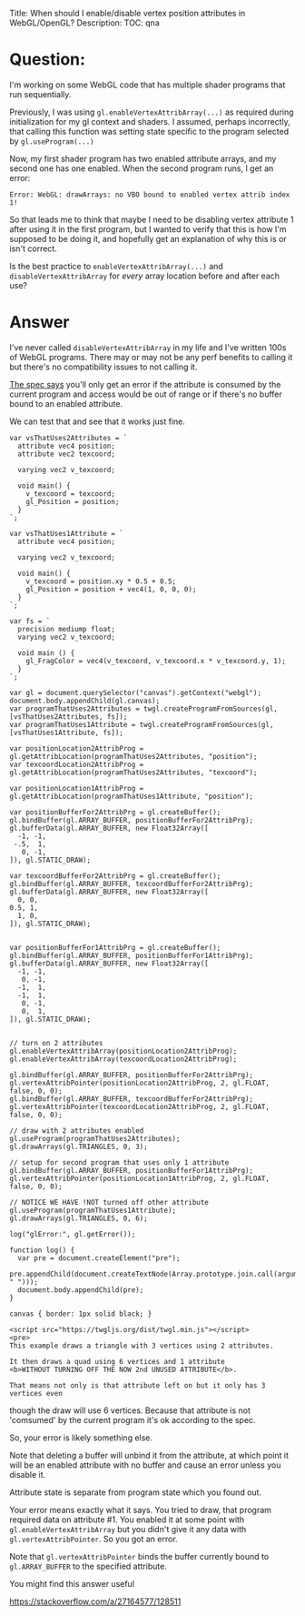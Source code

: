 Title: When should I enable/disable vertex position attributes in WebGL/OpenGL?
Description:
TOC: qna

# Question:

I'm working on some WebGL code that has multiple shader programs that run sequentially.

Previously, I was using `gl.enableVertexAttribArray(...)` as required during initialization for my gl context and shaders. I assumed, perhaps incorrectly, that calling this function was setting state specific to the program selected by `gl.useProgram(...)`

Now, my first shader program has two enabled attribute arrays, and my second one has one enabled. When the second program runs, I get an error:

    Error: WebGL: drawArrays: no VBO bound to enabled vertex attrib index 1!

So that leads me to think that maybe I need to be disabling vertex attribute 1 after using it in the first program, but I wanted to verify that this is how I'm supposed to be doing it, and hopefully get an explanation of why this is or isn't correct.

Is the best practice to `enableVertexAttribArray(...)` and `disableVertexAttribArray` for *every* array location before and after each use?

# Answer

I've never called `disableVertexAttribArray` in my life and I've written 100s of WebGL programs. There may or may not be any perf benefits to calling it but there's no compatibility issues to not calling it.

[The spec says](https://www.khronos.org/registry/webgl/specs/1.0/#6.5) you'll only get an error if the attribute is consumed by the current program and access would be out of range or if there's no buffer bound to an enabled attribute. 

We can test that and see that it works just fine. 

<!-- begin snippet: js hide: true console: true babel: false -->

<!-- language: lang-js -->

    var vsThatUses2Attributes = `
      attribute vec4 position;
      attribute vec2 texcoord;
      
      varying vec2 v_texcoord;
      
      void main() {
        v_texcoord = texcoord;
        gl_Position = position;
      }
    `;

    var vsThatUses1Attribute = `
      attribute vec4 position;
      
      varying vec2 v_texcoord;
      
      void main() {
        v_texcoord = position.xy * 0.5 + 0.5;
        gl_Position = position + vec4(1, 0, 0, 0);
      }
    `;

    var fs = `
      precision mediump float;
      varying vec2 v_texcoord;
      
      void main () {
        gl_FragColor = vec4(v_texcoord, v_texcoord.x * v_texcoord.y, 1);
      }
    `;

    var gl = document.querySelector("canvas").getContext("webgl");
    document.body.appendChild(gl.canvas);
    var programThatUses2Attributes = twgl.createProgramFromSources(gl, [vsThatUses2Attributes, fs]);
    var programThatUses1Attribute = twgl.createProgramFromSources(gl, [vsThatUses1Attribute, fs]);

    var positionLocation2AttribProg = gl.getAttribLocation(programThatUses2Attributes, "position");
    var texcoordLocation2AttribProg = gl.getAttribLocation(programThatUses2Attributes, "texcoord");

    var positionLocation1AttribProg = gl.getAttribLocation(programThatUses1Attribute, "position");

    var positionBufferFor2AttribPrg = gl.createBuffer();
    gl.bindBuffer(gl.ARRAY_BUFFER, positionBufferFor2AttribPrg);
    gl.bufferData(gl.ARRAY_BUFFER, new Float32Array([
      -1, -1,
     -.5,  1,
       0, -1,
    ]), gl.STATIC_DRAW);

    var texcoordBufferFor2AttribPrg = gl.createBuffer();
    gl.bindBuffer(gl.ARRAY_BUFFER, texcoordBufferFor2AttribPrg);
    gl.bufferData(gl.ARRAY_BUFFER, new Float32Array([
      0, 0,
    0.5, 1,
      1, 0,
    ]), gl.STATIC_DRAW);


    var positionBufferFor1AttribPrg = gl.createBuffer();
    gl.bindBuffer(gl.ARRAY_BUFFER, positionBufferFor1AttribPrg);
    gl.bufferData(gl.ARRAY_BUFFER, new Float32Array([
      -1, -1,
       0, -1,
      -1,  1,
      -1,  1,
       0, -1,
       0,  1,
    ]), gl.STATIC_DRAW);


    // turn on 2 attributes
    gl.enableVertexAttribArray(positionLocation2AttribProg);
    gl.enableVertexAttribArray(texcoordLocation2AttribProg);

    gl.bindBuffer(gl.ARRAY_BUFFER, positionBufferFor2AttribPrg);
    gl.vertexAttribPointer(positionLocation2AttribProg, 2, gl.FLOAT, false, 0, 0);
    gl.bindBuffer(gl.ARRAY_BUFFER, texcoordBufferFor2AttribPrg);
    gl.vertexAttribPointer(texcoordLocation2AttribProg, 2, gl.FLOAT, false, 0, 0);

    // draw with 2 attributes enabled
    gl.useProgram(programThatUses2Attributes);
    gl.drawArrays(gl.TRIANGLES, 0, 3);

    // setup for second program that uses only 1 attribute
    gl.bindBuffer(gl.ARRAY_BUFFER, positionBufferFor1AttribPrg);
    gl.vertexAttribPointer(positionLocation1AttribProg, 2, gl.FLOAT, false, 0, 0);

    // NOTICE WE HAVE !NOT turned off other attribute
    gl.useProgram(programThatUses1Attribute);
    gl.drawArrays(gl.TRIANGLES, 0, 6);

    log("glError:", gl.getError());

    function log() {
      var pre = document.createElement("pre");
      pre.appendChild(document.createTextNode(Array.prototype.join.call(arguments, " ")));
      document.body.appendChild(pre);
    }





<!-- language: lang-css -->

    canvas { border: 1px solid black; }

<!-- language: lang-html -->

    <script src="https://twgljs.org/dist/twgl.min.js"></script>
    <pre>
    This example draws a triangle with 3 vertices using 2 attributes.

    It then draws a quad using 6 vertices and 1 attribute 
    <b>WITHOUT TURNING OFF THE NOW 2nd UNUSED ATTRIBUTE</b>.

    That means not only is that attribute left on but it only has 3 vertices even 
though the draw will use 6 vertices. Because that attribute is not 'comsumed' by 
the current program it's ok according to the spec.
    </pre>
    <canvas width="150" height="30"></canvas>

<!-- end snippet -->

So, your error is likely something else.

Note that deleting a buffer will unbind it from the attribute, at which point it will be an enabled attribute with no buffer and cause an error unless you disable it.

Attribute state is separate from program state which you found out.

Your error means exactly what it says. You tried to draw, that program required data on attribute #1. You enabled it at some point with `gl.enableVertexAttribArray` but you didn't give it any data with `gl.vertexAttribPointer`. So you got an error.

Note that `gl.vertexAttribPointer` binds the buffer currently bound to `gl.ARRAY_BUFFER` to the specified attribute.

You might find this answer useful

https://stackoverflow.com/a/27164577/128511
